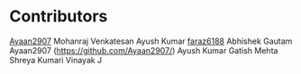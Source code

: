 # Contributors
[Ayaan2907](https://github.com/Ayaan2907/)
Mohanraj Venkatesan
Ayush Kumar
[faraz6188](https://github.com/faraz6188/)
Abhishek Gautam
Ayaan2907 (https://github.com/Ayaan2907/)
Ayush Kumar
Gatish Mehta
Shreya Kumari 
Vinayak J
